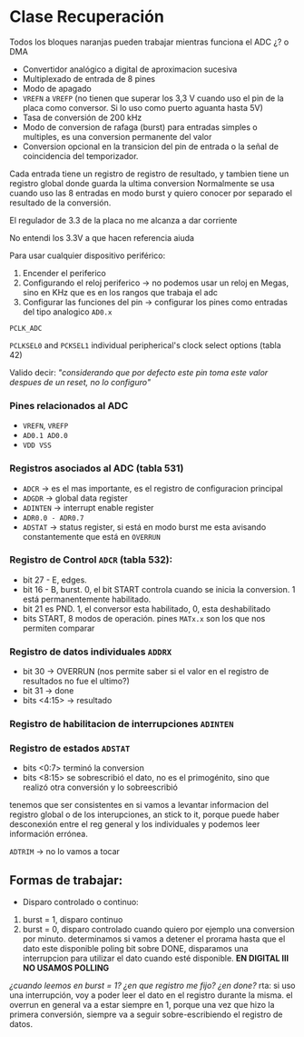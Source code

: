 # Clase Recuperación


Todos los bloques naranjas pueden trabajar mientras funciona el ADC ¿? o DMA 

- Convertidor analógico a digital de aproximacion sucesiva
- Multiplexado de entrada de 8 pines
- Modo de apagado
- `VREFN` a `VREFP` (no tienen que superar los 3,3 V cuando uso el pin de la placa como conversor. Si lo uso como puerto aguanta hasta 5V)
- Tasa de conversión de 200 kHz
- Modo de conversion de rafaga (burst) para entradas simples o multiples, es una conversion permanente del valor
- Conversion opcional en la transicion del pin de entrada o la señal de coincidencia del temporizador. 

Cada entrada tiene un registro de registro de resultado, y tambien tiene un registro global donde guarda la ultima conversion
Normalmente se usa cuando uso las 8 entradas en modo burst y quiero conocer por separado el resultado de la conversión.

El regulador de 3.3 de la placa no me alcanza a dar corriente

No entendi los 3.3V a que hacen referencia aiuda

Para usar cualquier dispositivo periférico:

1) Encender el periferico
2) Configurando el reloj periferico -> no podemos usar un reloj en Megas, sino en KHz que es en los rangos que trabaja el adc
3) Configurar las funciones del pin -> configurar los pines como entradas del tipo analogico `AD0.x`

`PCLK_ADC`

`PCLKSEL0` and `PCKSEL1` individual peripherical's clock select options (tabla 42)

Valido decir: *"considerando que por defecto este pin toma este valor despues de un reset, no lo configuro"*

### Pines relacionados al ADC

- `VREFN`, `VREFP`
- `AD0.1 AD0.0`
- `VDD VSS`

### Registros asociados al ADC (tabla 531)

- `ADCR` -> es el mas importante, es el registro de configuracion principal 
- `ADGDR` -> global data register
- `ADINTEN` -> interrupt enable register
- `ADR0.0 - ADR0.7`
- `ADSTAT` -> status register, si está en modo burst me esta avisando constantemente que está en `OVERRUN` 

### Registro de Control `ADCR` (tabla 532):
- bit 27 - E, edges. 
- bit 16 - B, burst. 0, el bit START controla cuando se inicia la conversion. 1 está permanentemente habilitado.
- bit 21 es  PND. 1, el conversor esta habilitado, 0, esta deshabilitado
- bits START, 8 modos de operación.
pines `MATx.x` son los que nos permiten comparar 

### Registro de datos individuales `ADDRX`

- bit 30 -> OVERRUN (nos permite saber si el valor en el registro de resultados no fue el ultimo?)
- bit 31 -> done
- bits <4:15> -> resultado

### Registro de habilitacion de interrupciones `ADINTEN`

### Registro de estados `ADSTAT`

- bits <0:7> terminó la conversion
- bits <8:15> se sobrescribió el dato, no es el primogénito, sino que realizó otra conversión y lo sobreescribió

tenemos que ser consistentes en si vamos a levantar informacion del registro global o de los interupciones, an stick to it, porque puede haber desconexión entre el reg general y los individuales y podemos leer información errónea.

`ADTRIM` -> no lo vamos a tocar

## Formas de trabajar:

- Disparo controlado o continuo:
1) burst = 1, disparo continuo
2) burst = 0, disparo controlado cuando quiero por ejemplo una conversion por minuto.
determinamos si vamos a detener el prorama hasta que el dato este disponible poling bit sobre DONE, disparamos una interrupcion para utilizar el dato cuando esté disponible.
 **EN DIGITAL III NO USAMOS POLLING**

*¿cuando leemos en burst = 1? ¿en que registro me fijo?
¿en done?* rta: si uso una interrupción, voy a poder leer el dato en el registro durante la misma. el overrun en general va a estar siempre en 1, porque una vez que hizo la primera conversión, siempre va a seguir sobre-escribiendo el registro de datos.







